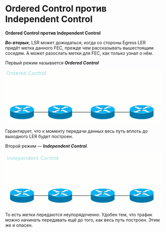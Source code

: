 # Ordered Control против Independent Control

**Ordered Control против Independent Control**

_**Во-вторых**_, LSR может дожидаться, когда со стороны Egress LER придёт метка данного FEC, прежде чем рассказывать вышестоящим соседям. А может разослать метки для FEC, как только узнал о нём.

Первый режим называется _**Ordered Control**_

![](../../../.gitbook/assets/36fea5c7edcb49679ded58494d19d604.gif)

Гарантирует, что к моменту передачи данных весь путь вплоть до выходного LER будет построен.

Второй режим — _**Independent Control**_.

![](../../../.gitbook/assets/08db3daf5031411a9e2b6fcc1407fe16%20%281%29.gif)

То есть метки передаются неупорядоченно. Удобен тем, что трафик можно начинать передавать ещё до того, как весь путь построен. Этим же и опасен.

